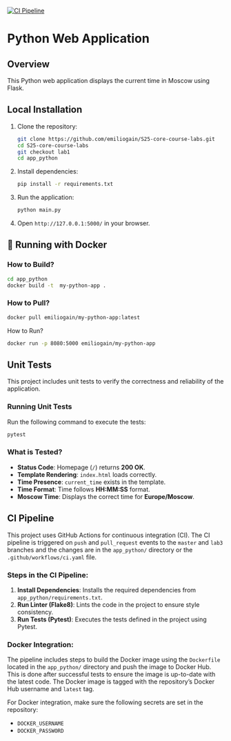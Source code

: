 [![CI Pipeline](https://github.com/emiliogain/S25-core-course-labs/actions/workflows/ci.yaml/badge.svg?branch=master)](https://github.com/emiliogain/S25-core-course-labs/actions/workflows/ci.yaml)
# Python Web Application

## Overview
This Python web application displays the current time in Moscow using Flask.

## Local Installation
1. Clone the repository:
   ```sh
   git clone https://github.com/emiliogain/S25-core-course-labs.git
   cd S25-core-course-labs
   git checkout lab1
   cd app_python
   ```
2. Install dependencies:
   ```sh
   pip install -r requirements.txt
   ```
3. Run the application:
   ```sh
   python main.py
   ```
4. Open `http://127.0.0.1:5000/` in your browser.

## 🐳 Running with Docker

### How to Build?
```sh
cd app_python
docker build -t  my-python-app .
```

### How to Pull?
```sh
docker pull emiliogain/my-python-app:latest
```

How to Run?
```sh
docker run -p 8080:5000 emiliogain/my-python-app
```

## Unit Tests

This project includes unit tests to verify the correctness and reliability of the application.

### **Running Unit Tests**
Run the following command to execute the tests:
```sh
pytest
```

### **What is Tested?**  

- **Status Code**: Homepage (`/`) returns **200 OK**.  
- **Template Rendering**: `index.html` loads correctly.  
- **Time Presence**: `current_time` exists in the template.  
- **Time Format**: Time follows **HH:MM:SS** format.  
- **Moscow Time**: Displays the correct time for **Europe/Moscow**.


## CI Pipeline

This project uses GitHub Actions for continuous integration (CI).
The CI pipeline is triggered on `push` and `pull_request` events to the `master` and `lab3` branches and 
the changes are in the `app_python/` directory or the `.github/workflows/ci.yaml` file.

### Steps in the CI Pipeline:
1. **Install Dependencies**: Installs the required dependencies from `app_python/requirements.txt`.
2. **Run Linter (Flake8)**: Lints the code in the project to ensure style consistency.
3. **Run Tests (Pytest)**: Executes the tests defined in the project using Pytest.

### Docker Integration:
The pipeline includes steps to build the Docker image using the `Dockerfile` located in the `app_python/` directory and push the image to Docker Hub.
This is done after successful tests to ensure the image is up-to-date with the latest code.
The Docker image is tagged with the repository’s Docker Hub username and `latest` tag.

For Docker integration, make sure the following secrets are set in the repository:
- `DOCKER_USERNAME`
- `DOCKER_PASSWORD`
